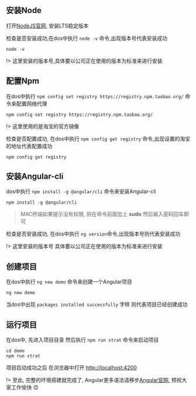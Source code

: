 ## 安装Node

打开[NodeJS官网](https://nodejs.org), 安装LTS稳定版本

检查是否安装成功,在dos中执行 `node -v` 命令,出现版本号代表安装成功

```shell
node -v 
```

!> 这里安装的版本号,具体要以公司正在使用的版本为标准来进行安装

## 配置Npm

在dos中执行 `npm config set registry https://registry.npm.taobao.org/` 命令来配置网络代理

```shell
npm config set registry https://registry.npm.taobao.org/
```

!> 这里使用的是淘宝的官方镜像

检查是否配置成功, 在dos中执行 `npm config get registry` 命令,出现设置的淘宝的地址代表配置成功

```shell
npm config get registry
```

## 安装Angular-cli

dos中执行 `npm install -g @angular/cli` 命令来安装Angular-cli

```shell
npm install -g @angular/cli
```

> MAC终端如果提示没有权限, 则在命令前面加上 **sudo** 然后输入密码回车即可

检查是否安装成功, 在dos中执行 `ng version`命令,出现版本号则代表安装成功

!> 这里安装的版本号 具体要以公司正在使用的版本为标准来进行安装

## 创建项目

在dos中执行 `ng new demo` 命令来创建一个Angular项目 

```shell
ng new demo
```

当dos中出现 `packages installed successfully` 字样 则代表项目已经创建成功

## 运行项目

在dos中, 先进入项目目录 然后执行 `npm run strat` 命令来启动项目

```shell
cd demo
npm run strat
```

项目启动成功之后 在浏览器中打开 [http://localhost:4200](http://localhost:4200) 

!> 至此, 完整的环境搭建就完成了, Angular更多语法请移步[Angular官网](https://angular.cn/), 预祝大家工作愉快 :blush:
